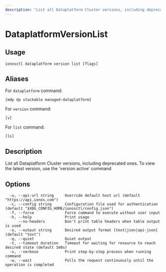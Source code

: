 ```yaml
---
description: "List all Dataplatform Cluster versions, including deprecated ones. To view the latest version, use the 'version active' command"
---
```


# DataplatformVersionList

## Usage

```text
ionosctl dataplatform version list [flags]
```

## Aliases

For `dataplatform` command:

```text
[mdp dp stackable managed-dataplatform]
```

For `version` command:

```text
[v]
```

For `list` command:

```text
[ls]
```

## Description

List all Dataplatform Cluster versions, including deprecated ones. To view the latest version, use the 'version active' command

## Options

```text
  -u, --api-url string     Override default host url (default "https://api.ionos.com")
  -c, --config string      Configuration file used for authentication (default "$XDG_CONFIG_HOME/ionosctl/config.json")
  -f, --force              Force command to execute without user input
  -h, --help               Print usage
      --no-headers         Don't print table headers when table output is used
  -o, --output string      Desired output format [text|json|api-json] (default "text")
  -q, --quiet              Quiet output
  -t, --timeout duration   Timeout for waiting for resource to reach desired state (default 1m0s)
  -v, --verbose            Print step-by-step process when running command
  -w, --wait               Polls the request continuously until the operation is completed
```

